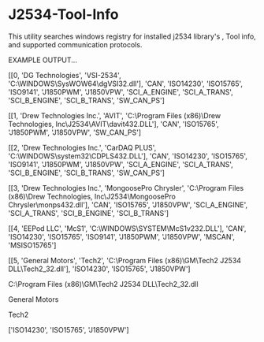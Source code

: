 # J2534-Tool-Info
This utility searches windows registry for installed j2534 library's , Tool info, and supported communication protocols. 

EXAMPLE OUTPUT...

[[0, 'DG Technologies', 'VSI-2534', 'C:\\WINDOWS\\SysWOW64\\dgVSI32.dll'], 'CAN', 'ISO14230', 'ISO15765', 'ISO9141', 'J1850PWM', 'J1850VPW', 'SCI_A_ENGINE', 'SCI_A_TRANS', 'SCI_B_ENGINE', 'SCI_B_TRANS', 'SW_CAN_PS']



[[1, 'Drew Technologies Inc.', 'AVIT', 'C:\\Program Files (x86)\\Drew Technologies, Inc\\J2534\\AVIT\\davit432.DLL'], 'CAN', 'ISO15765', 'J1850PWM', 'J1850VPW', 'SW_CAN_PS']



[[2, 'Drew Technologies Inc.', 'CarDAQ PLUS', 'C:\\WINDOWS\\system32\\CDPLS432.DLL'], 'CAN', 'ISO14230', 'ISO15765', 'ISO9141', 'J1850PWM', 'J1850VPW', 'SCI_A_ENGINE', 'SCI_A_TRANS', 'SCI_B_ENGINE', 'SCI_B_TRANS', 'SW_CAN_PS']



[[3, 'Drew Technologies Inc.', 'MongoosePro Chrysler', 'C:\\Program Files (x86)\\Drew Technologies, Inc\\J2534\\MongoosePro Chrysler\\monps432.dll'], 'CAN', 'ISO15765', 'J1850VPW', 'SCI_A_ENGINE', 'SCI_A_TRANS', 'SCI_B_ENGINE', 'SCI_B_TRANS']



[[4, 'EEPod LLC', 'McS1', 'C:\\WINDOWS\\SYSTEM\\McS1v232.DLL'], 'CAN', 'ISO14230', 'ISO15765', 'ISO9141', 'J1850PWM', 'J1850VPW', 'MSCAN', 'MSISO15765']



[[5, 'General Motors', 'Tech2', 'C:\\Program Files (x86)\\GM\\Tech2 J2534 DLL\\Tech2_32.dll'], 'ISO14230', 'ISO15765', 'J1850VPW']


C:\Program Files (x86)\GM\Tech2 J2534 DLL\Tech2_32.dll

General Motors

Tech2

['ISO14230', 'ISO15765', 'J1850VPW']
